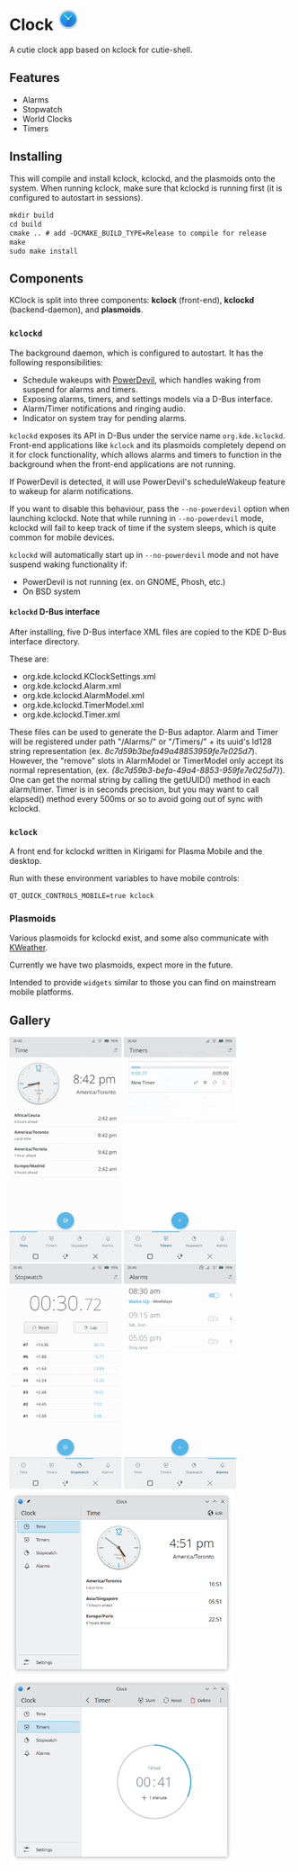 <!--
- Copyright 2020 Han Young <hanyoung@protonmail.com>
- Copyright 2020 Devin Lin <espidev@gmail.com>
- SPDX-License-Identifier: GPL-2.0-or-later
-->

# Clock <img src="logo.png" width="40"/> 
A cutie clock app based on kclock for cutie-shell.



## Features
* Alarms
* Stopwatch
* World Clocks
* Timers



## Installing
This will compile and install kclock, kclockd, and the plasmoids onto the system. When running kclock, make sure that kclockd is running first (it is configured to autostart in sessions).

```
mkdir build
cd build
cmake .. # add -DCMAKE_BUILD_TYPE=Release to compile for release
make
sudo make install
```

## Components
KClock is split into three components: **kclock** (front-end), **kclockd** (backend-daemon), and **plasmoids**.

### `kclockd`
The background daemon, which is configured to autostart. It has the following responsibilities:
* Schedule wakeups with [PowerDevil](https://invent.kde.org/plasma/powerdevil), which handles waking from suspend for alarms and timers.
* Exposing alarms, timers, and settings models via a D-Bus interface.
* Alarm/Timer notifications and ringing audio.
* Indicator on system tray for pending alarms.

`kclockd` exposes its API in D-Bus under the service name `org.kde.kclockd`. Front-end applications like `kclock` and its plasmoids completely depend on it for clock functionality, which allows alarms and timers to function in the background when the front-end applications are not running.

If PowerDevil is detected, it will use PowerDevil's scheduleWakeup feature to wakeup for alarm notifications. 

If you want to disable this behaviour, pass the `--no-powerdevil` option when launching kclockd. Note that while running in `--no-powerdevil` mode, kclockd will fail to keep track of time if the system sleeps, which is quite common for mobile devices.

`kclockd` will automatically start up in `--no-powerdevil` mode and not have suspend waking functionality if:
* PowerDevil is not running (ex. on GNOME, Phosh, etc.)
* On BSD system

#### `kclockd` D-Bus interface
After installing, five D-Bus interface XML files are copied to the KDE D-Bus interface directory. 

These are:
* org.kde.kclockd.KClockSettings.xml
* org.kde.kclockd.Alarm.xml
* org.kde.kclockd.AlarmModel.xml
* org.kde.kclockd.TimerModel.xml
* org.kde.kclockd.Timer.xml

These files can be used to generate the D-Bus adaptor. Alarm and Timer will be registered under path "/Alarms/" or "/Timers/" + its uuid's Id128 string representation (ex. *8c7d59b3befa49a48853959fe7e025d7*). However, the "remove" slots in AlarmModel or TimerModel only accept its normal representation, (ex. *{8c7d59b3-befa-49a4-8853-959fe7e025d7}*). One can get the normal string by calling the getUUID() method in each alarm/timer. Timer is in seconds precision, but you may want to call elapsed() method every 500ms or so to avoid going out of sync with kclockd. 

### `kclock`
A front end for kclockd written in Kirigami for Plasma Mobile and the desktop.

Run with these environment variables to have mobile controls:
```
QT_QUICK_CONTROLS_MOBILE=true kclock
```

### Plasmoids
Various plasmoids for kclockd exist, and some also communicate with [KWeather](https://invent.kde.org/plasma-mobile/kweather).

Currently we have two plasmoids, expect more in the future.

Intended to provide `widgets` similar to those you can find on mainstream mobile platforms.

## Gallery

<img src="screenshots/kclock-mobile-timezones.png" width="200px">
<img src="screenshots/kclock-mobile-timers.png" width="200px">
<img src="screenshots/kclock-mobile-stopwatch.png" width="200px">
<img src="screenshots/kclock-mobile-alarms.png" width="200px">
<img src="screenshots/kclock-desktop-timezones.png" width="400px">
<img src="screenshots/kclock-desktop-timer.png" width="400px">
